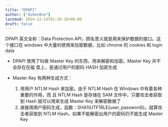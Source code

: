 ```yaml
---
title: "DPAPI"
author: ["4shen0ne"]
lastmod: 2024-12-14T01:38:10+08:00
draft: false
---
```


DPAPI 英文全称：Data Protection API，顾名思义就是用来保护数据的接口。这个接口在
windows 中大量的使用来加密数据，比如 chrome 的 cookies 和 login data

-   DPAPI 使用了叫做 Master Key 的东西，用来解密和加密。Master Key 并不会存在在磁
    盘上，是通过用户的密码 HASH 加密生成

-   Master Key 有两种生成方式：
    1.  用用户 NTLM Hash 来加密。由于 NTLM Hash 在 Windows 中有着各种重要的作用，而
        且 NTLM Hash 是存储在 SAM 文件中，只要攻击者获取到 Hash 就可以用来生成
        Master Key 来解密数据了
    2.  直接用用户密码生成，函数：SHA1(UTF16LE(user_password))。就算攻击者获取到
        NTLM Hash，如果不能解密出用户的密码仍不能生成 Master Key
